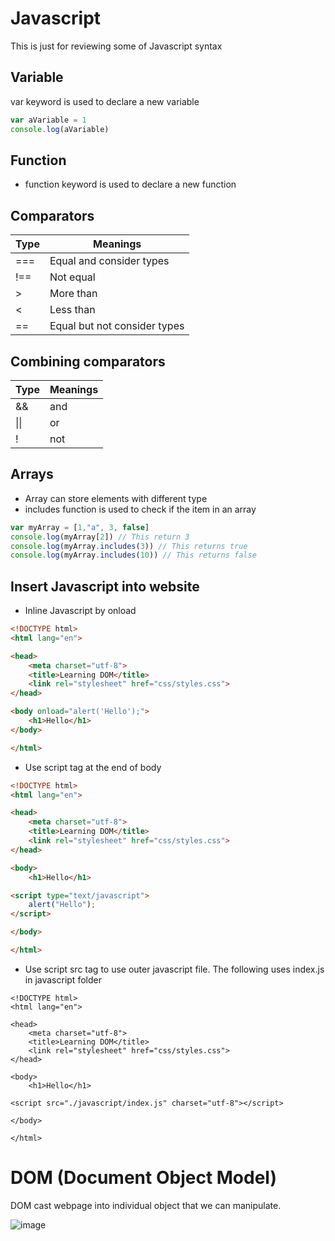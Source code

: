 # Javascript

This is just for reviewing some of Javascript syntax

## Variable
var keyword is used to declare a new variable
```javascript
var aVariable = 1
console.log(aVariable)
```

## Function
- function keyword is used to declare a new function

## Comparators

Type | Meanings
--- | ---
\=== | Equal and consider types
\!== | Not equal
\> | More than
\< | Less than
\== | Equal but not consider types

## Combining comparators

Type | Meanings
--- | ---
\&& | and
\|\| | or
\! | not

## Arrays
- Array can store elements with different type
- includes function is used to check if the item in an array

```javascript
var myArray = [1,"a", 3, false]
console.log(myArray[2]) // This return 3
console.log(myArray.includes(3)) // This returns true
console.log(myArray.includes(10)) // This returns false
```

## Insert Javascript into website

- Inline Javascript by onload

```html
<!DOCTYPE html>
<html lang="en">

<head>
    <meta charset="utf-8">
    <title>Learning DOM</title>
    <link rel="stylesheet" href="css/styles.css">
</head>

<body onload="alert('Hello');">
    <h1>Hello</h1>
</body>

</html>
```

- Use script tag at the end of body

```html
<!DOCTYPE html>
<html lang="en">

<head>
    <meta charset="utf-8">
    <title>Learning DOM</title>
    <link rel="stylesheet" href="css/styles.css">
</head>

<body>
    <h1>Hello</h1>

<script type="text/javascript">
    alert("Hello");
</script>

</body>

</html>
```

- Use script src tag to use outer javascript file. The following uses index.js in javascript folder

```
<!DOCTYPE html>
<html lang="en">

<head>
    <meta charset="utf-8">
    <title>Learning DOM</title>
    <link rel="stylesheet" href="css/styles.css">
</head>

<body>
    <h1>Hello</h1>

<script src="./javascript/index.js" charset="utf-8"></script>

</body>

</html>

```

# DOM (Document Object Model)

DOM cast webpage into individual object that we can manipulate.

![image](https://user-images.githubusercontent.com/79841341/155871589-1f6ecd99-c1fa-41f9-8714-aa47c07f5b96.png)

